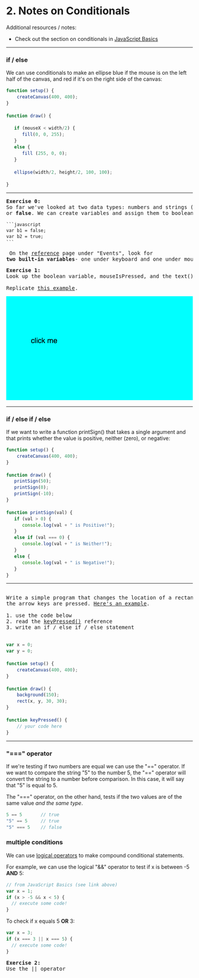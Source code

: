 # 2. Notes on Conditionals

Additional resources / notes:
* Check out the section on conditionals in [JavaScript Basics](https://github.com/robynitp/networkedmedia/wiki/Javascript-Basics#conditionals)

---

### if / else

We can use conditionals to make an ellipse blue if the mouse is on the left half of the canvas, and red if it's on the right side of the canvas:

```JavaScript
function setup() {
    createCanvas(400, 400);
}

function draw() {

   if (mouseX < width/2) {
      fill(0, 0, 255);
   }
   else {
      fill (255, 0, 0);
   }

   ellipse(width/2, height/2, 100, 100);

}
```

---

<a name="ex0"></a>
<pre>
<b>Exercise 0:</b>
So far we've looked at two data types: numbers and strings ("hello!"). <b>Booleans</b> store <b>true</b>
or <b>false</b>. We can create variables and assign them to booleans:
</pre>

    ```javascript
    var b1 = false;
    var b2 = true;
    ```
<pre> On the <a href="https://p5js.org/reference/">reference</a> page under "Events", look for
<b>two built-in variables</b>- one under keyboard and one under mouse- that are booleans.
</pre>

<a name="ex1"></a>
<pre>
<b>Exercise 1:</b>
Look up the boolean variable, mouseIsPressed, and the text() function in the <a href="https://p5js.org/reference/">reference</a>.

Replicate <a href="https://jennadeboisblanc.github.io/examples/c4e0/">this example</a>.
</pre>

![click me image](images/clickme.png)

---

### if / else if / else

If we want to write a function printSign() that takes a single argument and that prints whether the value is positive, neither (zero), or negative:

```JavaScript
function setup() {
    createCanvas(400, 400);
}

function draw() {
   printSign(50);
   printSign(0);
   printSign(-10);
}

function printSign(val) {
   if (val > 0) {
      console.log(val + " is Positive!");
   }
   else if (val === 0) {
      console.log(val + " is Neither!");
   }
   else {
      console.log(val + " is Negative!");
   }
}
```

---

<a name="ex1"></a>
<pre>

Write a simple program that changes the location of a rectangle on the screen when
the arrow keys are pressed. <a href="https://jennadeboisblanc.github.io/examples/c4e1/">Here's an example</a>.

1. use the code below
2. read the <a href="https://p5js.org/reference/#/p5/keyPressed">keyPressed()</a> reference
3. write an if / else if / else statement

</pre>


```javascript
var x = 0;
var y = 0;

function setup() {
    createCanvas(400, 400);
}

function draw() {
    background(150);
    rect(x, y, 30, 30);
}

function keyPressed() {
    // your code here
}
```

---

### "===" operator
If we're testing if two numbers are equal we can use the "==" operator. If we want to compare the string "5" to the number 5, the "==" operator will convert the string to a number before comparison. In this case, it will say that "5" is equal to 5.

The "===" operator, on the other hand, tests if the two values are of the same value *and the same type*.

```JavaScript
5 == 5       // true
"5" == 5     // true
"5" === 5    // false
```


### multiple conditions
We can use [logical operators](https://github.com/robynitp/networkedmedia/wiki/Javascript-Basics#operators) to make compound conditional statements.

For example, we can use the logical "&&" operator to test if x is between -5 **AND** 5:

```JavaScript
// from JavaScript Basics (see link above)
var x = 1;
if (x > -5 && x < 5) {
  // execute some code!
}
```

To check if x equals 5 **OR** 3:

```javascript
var x = 3;
if (x === 3 || x === 5) {
  // execute some code!
}
```

<a name="ex2"></a>
<pre>
<b>Exercise 2:</b>
Use the || operator  
</pre>
